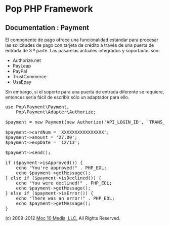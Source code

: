 Pop PHP Framework
=================

Documentation : Payment
-----------------------

El componente de pago ofrece una funcionalidad estándar para procesar las solicitudes de pago con tarjeta de crédito a través de una puerta de entrada de 3 ª parte. Las pasarelas actuales integrados y soportados son:

* Authorize.net
* PayLeap
* PayPal
* TrustCommerce
* UsaEpay

Sin embargo, si el soporte para una puerta de entrada diferente se requiere, entonces sería fácil de escribir sólo un adaptador para ello.

<pre>
use Pop\Payment\Payment,
    Pop\Payment\Adapter\Authorize;

$payment = new Payment(new Authorize('API_LOGIN_ID', 'TRANS_KEY', Payment::TEST));

$payment->cardNum = 'XXXXXXXXXXXXXXXX';
$payment->amount = '27.00';
$payment->expDate = '12/13';

$payment->send();

if ($payment->isApproved()) {
    echo "You're approved!" . PHP_EOL;
    echo $payment->getMessage();
} else if ($payment->isDeclined()) {
    echo "You were declined!" . PHP_EOL;
    echo $payment->getMessage();
} else if ($payment->isError()) {
    echo "There was an error!" . PHP_EOL;
    echo $payment->getMessage();
}
</pre>

(c) 2009-2012 [Moc 10 Media, LLC.](http://www.moc10media.com) All Rights Reserved.
